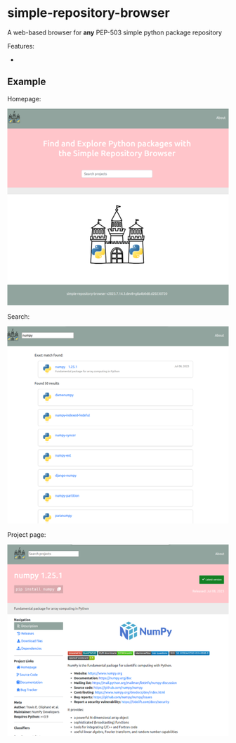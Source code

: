# simple-repository-browser

A web-based browser for **any** PEP-503 simple python package repository

Features:

 *

## Example

Homepage:

![homepage screenshot](https://github.com/simple-repository/simple-repository-browser/blob/main/screenshots/home.png)


Search:

![search result](https://github.com/simple-repository/simple-repository-browser/blob/main/screenshots/search.png)


Project page:

![numpy project page](https://github.com/simple-repository/simple-repository-browser/blob/main/screenshots/project.png)
